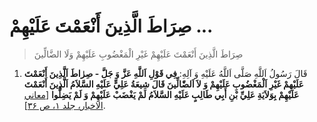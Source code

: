 # صِرَاطَ الَّذِينَ أَنْعَمْتَ عَلَيْهِمْ ...

> صِرَاطَ الَّذِينَ أَنْعَمْتَ عَلَيْهِمْ غَيْرِ الْمَغْضُوبِ عَلَيْهِمْ وَلَا الضَّالِّينَ

1. قَالَ رَسُولُ اَللَّهِ صَلَّى اَللَّهُ عَلَيْهِ وَ آلِهِ: **فِي قَوْلِ اَللَّهِ عَزَّ وَ جَلَّ - صِرٰاطَ
   اَلَّذِينَ أَنْعَمْتَ عَلَيْهِمْ غَيْرِ اَلْمَغْضُوبِ عَلَيْهِمْ وَ لاَ اَلضّٰالِّينَ قَالَ شِيعَةُ عَلِيٍّ عَلَيْهِ
   السَّلاَمُ اَلَّذِينَ أَنْعَمْتَ عَلَيْهِمْ بِوَلاَيَةِ عَلِيِّ بْنِ أَبِي طَالِبٍ عَلَيْهِ السَّلاَمُ لَمْ يَغْضَبْ
   عَلَيْهِمْ وَ لَمْ يَضِلُّوا** [[معاني الاخبار، جلد ۱، ص ۳۶][1]].



[1]: http://noo.rs/tzdiN
